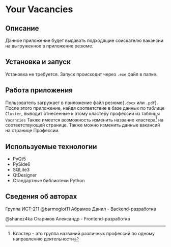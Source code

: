 # Your Vacancies

## Описание
Данное приложение будет выдавать подходящие соискателю вакансии на выгруженное в приложение резюме.

## Установка и запуск
Установка не требуется. Запуск происходит через `.exe` файл в папке.

## Работа приложения
Пользователь загружает в приложение файл резюме(`.docx` или `.pdf`). 
После этого приложение, найдя соответствие в базе данных по таблице `Cluster`, выводит отнесенные к этому кластеру профессии из таблицы `Vacancies`
Также имеется возможность изменить название кластера[^1] на соответствующей странице. Также можно изменить данные вакансий на странице Профессии.

## Используемые технологии
 - PyQt5
 - PySide6
 - SQLite3
 - QtDesigner
 - Стандартные библиотеки Python

## Сведения об авторах
Группа ИСТ-211
@barmoglot11 Абрамов Данил - Backend-разработка

@shanez4ka Стариков Александр - Frontend-разработка

[^1]: Кластер - это группа названий различных профессий по одному направлению деятельности
